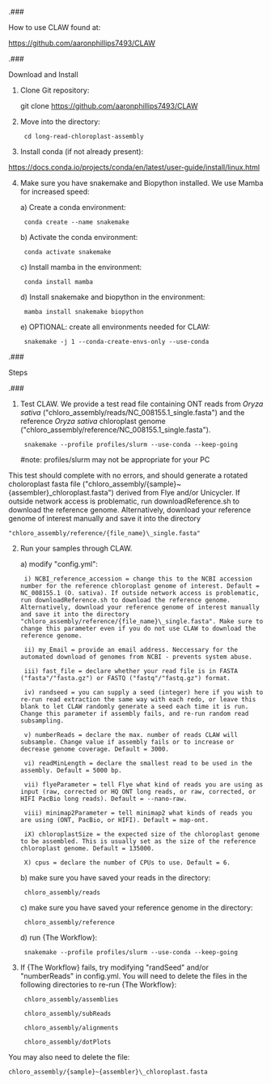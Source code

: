 .###

How to use CLAW found at:

https://github.com/aaronphillips7493/CLAW

.###

Download and Install

1. Clone Git repository:
	
	git clone https://github.com/aaronphillips7493/CLAW

2. Move into the directory:
	
		cd long-read-chloroplast-assembly

3. Install conda (if not already present):

https://docs.conda.io/projects/conda/en/latest/user-guide/install/linux.html

4. Make sure you have snakemake and Biopython installed. We use Mamba for increased speed:

	a) Create a conda environment:

		conda create --name snakemake

	b) Activate the conda environment:

		conda activate snakemake

	c) Install mamba in the environment:

		conda install mamba

	d) Install snakemake and biopython in the environment:

		mamba install snakemake biopython

	e) OPTIONAL: create all environments needed for CLAW:

		snakemake -j 1 --conda-create-envs-only --use-conda

.###

Steps

.###


1. Test CLAW. We provide a test read file containing ONT reads from _Oryza sativa_ ("chloro_assembly/reads/NC_008155.1_single.fasta") and the reference _Oryza sativa_ chloroplast genome ("chloro_assembly/reference/NC_008155.1_single.fasta").

		snakemake --profile profiles/slurm --use-conda --keep-going
	
	#note: profiles/slurm may not be appropriate for your PC

This test should complete with no errors, and should generate a rotated choloroplast fasta file ("chloro_assembly/{sample}~{assembler}\_chloroplast.fasta") derived from Flye and/or Unicycler. If outside network access is problematic, run downloadReference.sh to download the reference genome. Alternatively, download your reference genome of interest manually and save it into the directory 

	"chloro_assembly/reference/{file_name}\_single.fasta"

2. Run your samples through CLAW.

	a) modify "config.yml":
	
		i) NCBI_reference_accession = change this to the NCBI accession number for the reference chloroplast genome of interest. Default = NC_008155.1 (O. sativa). If outside network access is problematic, run downloadReference.sh to download the reference genome. Alternatively, download your reference genome of interest manually and save it into the directory "chloro_assembly/reference/{file_name}\_single.fasta". Make sure to change this parameter even if you do not use CLAW to download the reference genome.
		
		ii) my_Email = provide an email address. Neccessary for the automated download of genomes from NCBI - prevents system abuse.
		
		iii) fast_file = declare whether your read file is in FASTA ("fasta"/"fasta.gz") or FASTQ ("fastq"/"fastq.gz") format.
		
		iv) randseed = you can supply a seed (integer) here if you wish to re-run read extraction the same way with each redo, or leave this blank to let CLAW randomly generate a seed each time it is run. Change this parameter if assembly fails, and re-run random read subsampling.
		
		v) numberReads = declare the max. number of reads CLAW will subsample. Change value if assembly fails or to increase or decrease genome coverage. Default = 3000.
		
		vi) readMinLength = declare the smallest read to be used in the assembly. Default = 5000 bp.
		
		vii) flyeParameter = tell Flye what kind of reads you are using as input (raw, corrected or HQ ONT long reads, or raw, corrected, or HIFI PacBio long reads). Default = --nano-raw.
		
		viii) minimap2Parameter = tell minimap2 what kinds of reads you are using (ONT, PacBio, or HIFI). Default = map-ont.
		
		iX) chloroplastSize = the expected size of the chloroplast genome to be assembled. This is usually set as the size of the reference chloroplast genome. Default = 135000.
		
		X) cpus = declare the number of CPUs to use. Default = 6.
		
	b) make sure you have saved your reads in the directory:
		
		chloro_assembly/reads
		
	c) make sure you have saved your reference genome in the directory:
		
		chloro_assembly/reference
		
	d) run {The Workflow}:
		
		snakemake --profile profiles/slurm --use-conda --keep-going
		
3. If {The Workflow} fails, try modifying "randSeed" and/or "numberReads" in config.yml. You will need to delete the files in the following directories to re-run {The Workflow}:

		chloro_assembly/assemblies
	
		chloro_assembly/subReads
	
		chloro_assembly/alignments
	
		chloro_assembly/dotPlots

You may also need to delete the file:

	chloro_assembly/{sample}~{assembler}\_chloroplast.fasta
